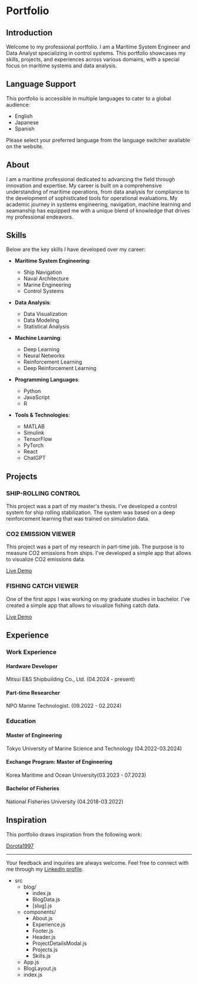 # Portfolio

## Introduction

Welcome to my professional portfolio. I am a Maritime System Engineer and Data Analyst specializing in control systems. This portfolio showcases my skills, projects, and experiences across various domains, with a special focus on maritime systems and data analysis.

## Language Support

This portfolio is accessible in multiple languages to cater to a global audience:

- English
- Japanese
- Spanish

Please select your preferred language from the language switcher available on the website.

## About

I am a maritime professional dedicated to advancing the field through innovation and expertise. My career is built on a comprehensive understanding of maritime operations, from data analysis for compliance to the development of sophisticated tools for operational evaluations. My academic journey in systems engineering, navigation, machine learning and seamanship has equipped me with a unique blend of knowledge that drives my professional endeavors.

## Skills

Below are the key skills I have developed over my career:

- **Maritime System Engineering**: 
    - Ship Navigation
    - Naval Architecture
    - Marine Engineering
    - Control Systems
- **Data Analysis**:
    - Data Visualization
    - Data Modeling
    - Statistical Analysis
- **Machine Learning**:
    - Deep Learning
    - Neural Networks
    - Reinforcement Learning
    - Deep Reinforcement Learning
- **Programming Languages**: 
    - Python
    - JavaScript
    - R

- **Tools & Technologies**: 
    - MATLAB
    - Simulink
    - TensorFlow
    - PyTorch
    - React
    - ChatGPT

## Projects

### SHIP-ROLLING CONTROL 
This project was a part of my master's thesis. I've developed a control system for ship rolling stabilization. The system was based on a deep reinforcement learning that was trained on simulation data.

### CO2 EMISSION VIEWER
This project was a part of my research in part-time job. The purpose is to measure CO2 emissions from ships. I've developed a simple app that allows to visualize CO2 emissions data.

[Live Demo]()

### FISHING CATCH VIEWER
One of the first apps I was working on my graduate studies in bachelor. I've created a simple app that allows to visualize fishing catch data.

[Live Demo](https://tatsuhiro-porfolio.streamlit.app/Fishing_Catch_Viewer)

## Experience

### Work Experience

#### Hardware Developer
Mitsui E&S Shipbuilding Co., Ltd. (04.2024 - present)

#### Part-time Researcher
NPO Marine Technologist. (09.2022 - 02.2024)

### Education

#### Master of Engineering
Tokyo University of Marine Science and Technology (04.2022-03.2024)

#### Exchange Program: Master of Engineering
Korea Maritime and Ocean University(03.2023 - 07.2023)

#### Bachelor of Fisheries
National Fisheries University (04.2018-03.2022)

## Inspiration

This portfolio draws inspiration from the following work:

[Dorota1997](https://github.com/Dorota1997/react-frontend-dev-portfolio)


---

Your feedback and inquiries are always welcome. Feel free to connect with me through my [LinkedIn profile](https://www.linkedin.com/in/your-linkedin-id/).


- src
    - blog/
        - index.js
        - BlogData.js
        - [slug].js
    - components/
        - About.js
        - Experience.js
        - Footer.js
        - Header.js
        - ProjectDetailsModal.js
        - Projects.js
        - Skills.js
    - App.js
    - BlogLayout.js
    - index.js
